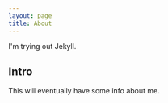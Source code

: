 ```yaml
---
layout: page
title: About
---
```


<p class="message">
  I'm trying out Jekyll.
</p>



## Intro

This will eventually have some info about me.
